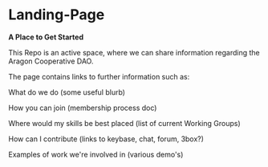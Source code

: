 # Landing-Page
**A Place to Get Started**

This Repo is an active space, where we can share information regarding the Aragon Cooperative DAO.

The page contains links to further information such as:

What do we do (some useful blurb)

How you can join (membership process doc)

Where would my skills be best placed (list of current Working Groups)

How can I contribute (links to keybase, chat, forum, 3box?)

Examples of work we're involved in (various demo's)
